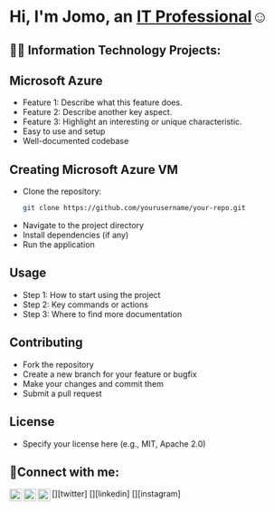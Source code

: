 
<h1>Hi, I'm Jomo, an <a href="https://linkedin.com/in/JaneDoe">IT Professional</a>☺</h1>

<h2>👨‍💻 Information Technology Projects:</h2>

## Microsoft Azure

- Feature 1: Describe what this feature does.
- Feature 2: Describe another key aspect.
- Feature 3: Highlight an interesting or unique characteristic.
- Easy to use and setup
- Well-documented codebase

## Creating Microsoft Azure VM

- Clone the repository:
  ```bash
  git clone https://github.com/yourusername/your-repo.git
  ```
- Navigate to the project directory
- Install dependencies (if any)
- Run the application

## Usage

- Step 1: How to start using the project
- Step 2: Key commands or actions
- Step 3: Where to find more documentation

## Contributing

- Fork the repository
- Create a new branch for your feature or bugfix
- Make your changes and commit them
- Submit a pull request

## License

- Specify your license here (e.g., MIT, Apache 2.0)

<h2>🤳Connect with me:</h2>

[<img align="left" alt="Josh | Twitter" width="22px" src="https://cdn.jsdelivr.net/npm/simple-icons@v3/icons/twitter.svg" />][twitter]
[<img align="left" alt="Josh | LinkedIn" width="22px" src="https://cdn.jsdelivr.net/npm/simple-icons@v3/icons/linkedin.svg" />][linkedin]
[<img align="left" alt="Josh | Instagram" width="22px" src="https://cdn.jsdelivr.net/npm/simple-icons@v3/icons/instagram.svg" />][instagram]
